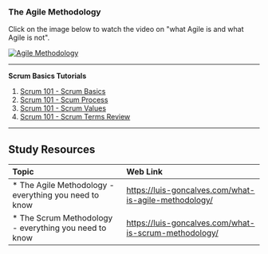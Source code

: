 ### **The Agile Methodology**

Click on the image below to watch the video on "what Agile is and what Agile is not".

[![Agile Methodology](http://img.youtube.com/vi/Z9QbYZh1YXY/0.jpg)](http://www.youtube.com/watch?v=Z9QbYZh1YXY "Agile Methodology")

-----

**Scrum Basics Tutorials**

1. [Scrum 101 - Scrum Basics](https://www.youtube.com/watch?v=aQrsVfjbQZ4)
2. [Scrum 101 - Scum Process](https://www.youtube.com/watch?v=29dnS7XGgqs)
3. [Scrum 101 - Scrum Values](https://www.youtube.com/watch?v=o_grcE4tkzY)
4. [Scrum 101 - Scrum Terms Review](https://www.youtube.com/watch?v=zn7Vw0zJFig)

-------

Study Resources
----------------


| Topic   |  Web Link      |
|:---------|:----------|
| * The Agile Methodology - everything you need to know|https://luis-goncalves.com/what-is-agile-methodology/|
| * The Scrum Methodology - everything you need to know|https://luis-goncalves.com/what-is-scrum-methodology/|
